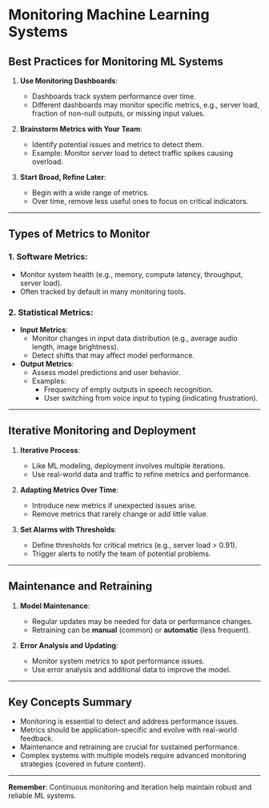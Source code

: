 # Monitoring Machine Learning Systems

## Best Practices for Monitoring ML Systems

1. **Use Monitoring Dashboards**:
   - Dashboards track system performance over time.
   - Different dashboards may monitor specific metrics, e.g., server load, fraction of non-null outputs, or missing input values.

2. **Brainstorm Metrics with Your Team**:
   - Identify potential issues and metrics to detect them.
   - Example: Monitor server load to detect traffic spikes causing overload.

3. **Start Broad, Refine Later**:
   - Begin with a wide range of metrics.
   - Over time, remove less useful ones to focus on critical indicators.

---

## Types of Metrics to Monitor

### 1. **Software Metrics**:
   - Monitor system health (e.g., memory, compute latency, throughput, server load).
   - Often tracked by default in many monitoring tools.

### 2. **Statistical Metrics**:
   - **Input Metrics**:
     - Monitor changes in input data distribution (e.g., average audio length, image brightness).
     - Detect shifts that may affect model performance.
   - **Output Metrics**:
     - Assess model predictions and user behavior.
     - Examples:
       - Frequency of empty outputs in speech recognition.
       - User switching from voice input to typing (indicating frustration).

---

## Iterative Monitoring and Deployment

1. **Iterative Process**:
   - Like ML modeling, deployment involves multiple iterations.
   - Use real-world data and traffic to refine metrics and performance.

2. **Adapting Metrics Over Time**:
   - Introduce new metrics if unexpected issues arise.
   - Remove metrics that rarely change or add little value.

3. **Set Alarms with Thresholds**:
   - Define thresholds for critical metrics (e.g., server load > 0.91).
   - Trigger alerts to notify the team of potential problems.

---

## Maintenance and Retraining

1. **Model Maintenance**:
   - Regular updates may be needed for data or performance changes.
   - Retraining can be **manual** (common) or **automatic** (less frequent).

2. **Error Analysis and Updating**:
   - Monitor system metrics to spot performance issues.
   - Use error analysis and additional data to improve the model.

---

## Key Concepts Summary

- Monitoring is essential to detect and address performance issues.
- Metrics should be application-specific and evolve with real-world feedback.
- Maintenance and retraining are crucial for sustained performance.
- Complex systems with multiple models require advanced monitoring strategies (covered in future content).

---

**Remember**: Continuous monitoring and iteration help maintain robust and reliable ML systems.
